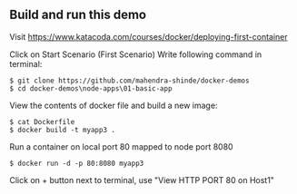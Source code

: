 ## Build and run this demo
Visit https://www.katacoda.com/courses/docker/deploying-first-container

Click on Start Scenario (First Scenario)
Write following command in terminal:

    $ git clone https://github.com/mahendra-shinde/docker-demos
    $ cd docker-demos\node-apps\01-basic-app

View the contents of docker file and build a new image:

    $ cat Dockerfile
    $ docker build -t myapp3 . 

Run a container on local port 80 mapped to node port 8080

    $ docker run -d -p 80:8080 myapp3

Click on + button next to terminal, use "View HTTP PORT 80 on Host1"
    
